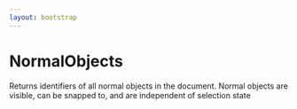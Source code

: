 ```yaml
---
layout: bootstrap
---
```


# NormalObjects

Returns identifiers of all normal objects in the document. Normal objects
        are visible, can be snapped to, and are independent of selection state


